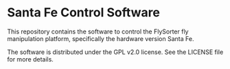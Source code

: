 # Santa Fe Control Software

This repository contains the software to control the FlySorter fly manipulation platform,
specifically the hardware version Santa Fe.

The software is distributed under the GPL v2.0 license. See the LICENSE file for more details.

